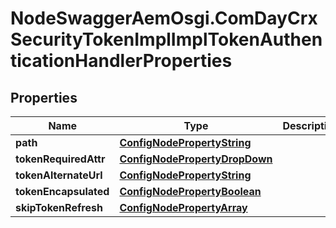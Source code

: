 # NodeSwaggerAemOsgi.ComDayCrxSecurityTokenImplImplTokenAuthenticationHandlerProperties

## Properties
Name | Type | Description | Notes
------------ | ------------- | ------------- | -------------
**path** | [**ConfigNodePropertyString**](ConfigNodePropertyString.md) |  | [optional] 
**tokenRequiredAttr** | [**ConfigNodePropertyDropDown**](ConfigNodePropertyDropDown.md) |  | [optional] 
**tokenAlternateUrl** | [**ConfigNodePropertyString**](ConfigNodePropertyString.md) |  | [optional] 
**tokenEncapsulated** | [**ConfigNodePropertyBoolean**](ConfigNodePropertyBoolean.md) |  | [optional] 
**skipTokenRefresh** | [**ConfigNodePropertyArray**](ConfigNodePropertyArray.md) |  | [optional] 


